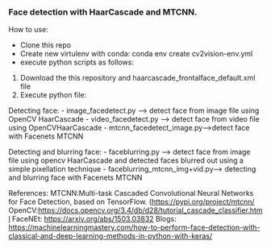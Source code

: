 ### Face detection with HaarCascade and MTCNN.

How to use:
- Clone this repo
- Create new virtulenv with conda: conda env create cv2vision-env.yml
- execute python scripts as follows:


1. Download the this repository and haarcascade_frontalface_default.xml file
2. Execute python file:

Detecting face:
	 - image_facedetect.py --> detect face from image file using OpenCV HaarCascade
	 - video_facedetect.py --> detect face from video file using OpenCVHaarCascade
	 - mtcnn_facedetect_image.py-->detect face with Facenets MTCNN
	 
Detecting and blurring face:
	- faceblurring.py --> detect face from image file using opencv HaarCascade and detected faces blurred out using a simple pixellation technique
	- faceblurring_mtcnn_img+vid.py--> detecting and blurring face with Facenets MTCNN


	 

References:
MTCNN:Multi-task Cascaded Convolutional Neural Networks for Face Detection, based on TensorFlow.
(https://pypi.org/project/mtcnn/ 
OpenCV:https://docs.opencv.org/3.4/db/d28/tutorial_cascade_classifier.html 
FaceNEt: https://arxiv.org/abs/1503.03832
Blogs: https://machinelearningmastery.com/how-to-perform-face-detection-with-classical-and-deep-learning-methods-in-python-with-keras/

